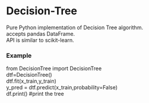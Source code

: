 # Decision-Tree
Pure Python implementation of Decision Tree  algorithm. \
accepts pandas DataFrame. \
API is similar to scikit-learn. 
### Example

from DecisionTree import DecisionTree \
dtf=DecisionTree() \
dtf.fit(x_train,y_train) \
y_pred = dtf.predict(x_train,probability=False) \
df.print() #print the tree 
